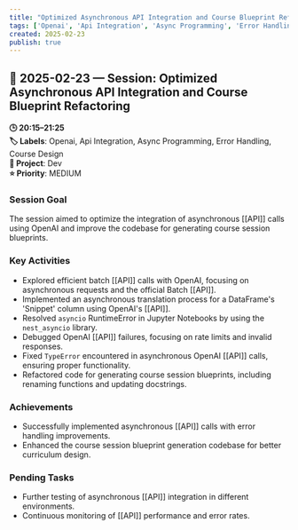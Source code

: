 ```yaml
---
title: "Optimized Asynchronous API Integration and Course Blueprint Refactoring"
tags: ['Openai', 'Api Integration', 'Async Programming', 'Error Handling', 'Course Design']
created: 2025-02-23
publish: true
---
```


## 📅 2025-02-23 — Session: Optimized Asynchronous API Integration and Course Blueprint Refactoring

**🕒 20:15–21:25**  
**🏷️ Labels**: Openai, Api Integration, Async Programming, Error Handling, Course Design  
**📂 Project**: Dev  
**⭐ Priority**: MEDIUM  


### Session Goal
The session aimed to optimize the integration of asynchronous [[API]] calls using OpenAI and improve the codebase for generating course session blueprints.

### Key Activities
- Explored efficient batch [[API]] calls with OpenAI, focusing on asynchronous requests and the official Batch [[API]].
- Implemented an asynchronous translation process for a DataFrame's 'Snippet' column using OpenAI's [[API]].
- Resolved `asyncio` RuntimeError in Jupyter Notebooks by using the `nest_asyncio` library.
- Debugged OpenAI [[API]] failures, focusing on rate limits and invalid responses.
- Fixed `TypeError` encountered in asynchronous OpenAI [[API]] calls, ensuring proper functionality.
- Refactored code for generating course session blueprints, including renaming functions and updating docstrings.

### Achievements
- Successfully implemented asynchronous [[API]] calls with error handling improvements.
- Enhanced the course session blueprint generation codebase for better curriculum design.

### Pending Tasks
- Further testing of asynchronous [[API]] integration in different environments.
- Continuous monitoring of [[API]] performance and error rates.
